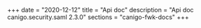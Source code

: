 +++
date        = "2020-12-12"
title       = "Api doc"
description = "Api doc canigo.security.saml 2.3.0"
sections    = "canigo-fwk-docs"
+++
